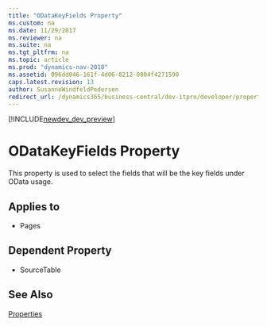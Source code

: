 ```yaml
---
title: "ODataKeyFields Property"
ms.custom: na
ms.date: 11/29/2017
ms.reviewer: na
ms.suite: na
ms.tgt_pltfrm: na
ms.topic: article
ms.prod: "dynamics-nav-2018"
ms.assetid: 096dd046-161f-4d06-8212-0804f4271590
caps.latest.revision: 13
author: SusanneWindfeldPedersen
redirect_url: /dynamics365/business-central/dev-itpro/developer/properties/devenv-properties
---
```


[!INCLUDE[newdev_dev_preview](../includes/newdev_dev_preview.md)]

# ODataKeyFields Property
This property is used to select the fields that will be the key fields under OData usage.

## Applies to  
  
-   Pages
  
## Dependent Property

- SourceTable

## See Also  
 [Properties](devenv-properties.md)